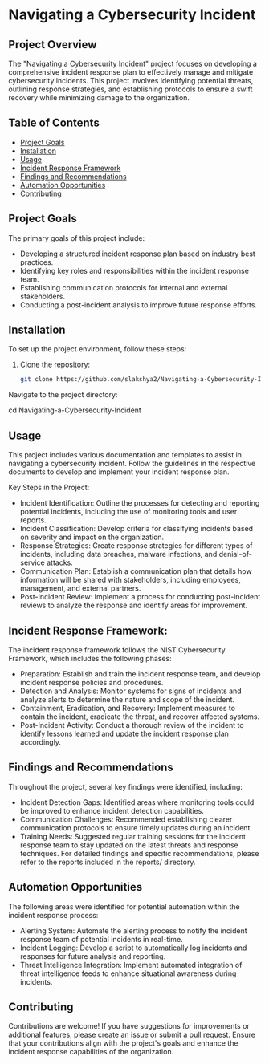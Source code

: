# Navigating a Cybersecurity Incident

## Project Overview
The "Navigating a Cybersecurity Incident" project focuses on developing a comprehensive incident response plan to effectively manage and mitigate cybersecurity incidents. This project involves identifying potential threats, outlining response strategies, and establishing protocols to ensure a swift recovery while minimizing damage to the organization.

## Table of Contents
- [Project Goals](#project-goals)
- [Installation](#installation)
- [Usage](#usage)
- [Incident Response Framework](#incident-response-framework)
- [Findings and Recommendations](#findings-and-recommendations)
- [Automation Opportunities](#automation-opportunities)
- [Contributing](#contributing)

## Project Goals
The primary goals of this project include:
- Developing a structured incident response plan based on industry best practices.
- Identifying key roles and responsibilities within the incident response team.
- Establishing communication protocols for internal and external stakeholders.
- Conducting a post-incident analysis to improve future response efforts.

## Installation
To set up the project environment, follow these steps:

1. Clone the repository:
   ```bash
   git clone https://github.com/slakshya2/Navigating-a-Cybersecurity-Incident.git
Navigate to the project directory:

cd Navigating-a-Cybersecurity-Incident

## Usage
This project includes various documentation and templates to assist in navigating a cybersecurity incident. Follow the guidelines in the respective documents to develop and implement your incident response plan.

Key Steps in the Project:
- Incident Identification: Outline the processes for detecting and reporting potential incidents, including the use of monitoring tools and user reports.
- Incident Classification: Develop criteria for classifying incidents based on severity and impact on the organization.
- Response Strategies: Create response strategies for different types of incidents, including data breaches, malware infections, and denial-of-service attacks.
- Communication Plan: Establish a communication plan that details how information will be shared with stakeholders, including employees, management, and external partners.
- Post-Incident Review: Implement a process for conducting post-incident reviews to analyze the response and identify areas for improvement.

## Incident Response Framework:
The incident response framework follows the NIST Cybersecurity Framework, which includes the following phases:

- Preparation: Establish and train the incident response team, and develop incident response policies and procedures.
- Detection and Analysis: Monitor systems for signs of incidents and analyze alerts to determine the nature and scope of the incident.
- Containment, Eradication, and Recovery: Implement measures to contain the incident, eradicate the threat, and recover affected systems.
- Post-Incident Activity: Conduct a thorough review of the incident to identify lessons learned and update the incident response plan accordingly.

## Findings and Recommendations
Throughout the project, several key findings were identified, including:

- Incident Detection Gaps: Identified areas where monitoring tools could be improved to enhance incident detection capabilities.
- Communication Challenges: Recommended establishing clearer communication protocols to ensure timely updates during an incident.
- Training Needs: Suggested regular training sessions for the incident response team to stay updated on the latest threats and response techniques.
For detailed findings and specific recommendations, please refer to the reports included in the reports/ directory.

## Automation Opportunities
The following areas were identified for potential automation within the incident response process:

- Alerting System: Automate the alerting process to notify the incident response team of potential incidents in real-time.
- Incident Logging: Develop a script to automatically log incidents and responses for future analysis and reporting.
- Threat Intelligence Integration: Implement automated integration of threat intelligence feeds to enhance situational awareness during incidents.

## Contributing
Contributions are welcome! If you have suggestions for improvements or additional features, please create an issue or submit a pull request. Ensure that your contributions align with the project's goals and enhance the incident response capabilities of the organization.
